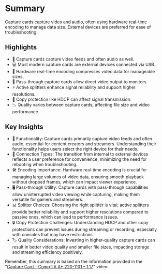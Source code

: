 # Summary

Capture cards capture video and audio, often using hardware real-time encoding to manage data size. External devices are preferred for ease of troubleshooting.

## Highlights
- 🎥 Capture cards capture video feeds and often audio as well.
- 💻 Most modern capture cards are external devices connected via USB.
- 🔄 Hardware real-time encoding compresses video data for manageable sizes.
- 🔌 Pass-through capture cards allow direct video output to monitors.
- ⚡ Active splitters enhance signal reliability and support higher resolutions.
- 🚫 Copy protection like HDCP can affect signal transmission.
- 📉 Quality varies between capture cards, affecting file size and video performance.

## Key Insights
- 🎤 Functionality: Capture cards primarily capture video feeds and often audio, essential for content creators and streamers. Understanding their functionality helps users select the right device for their needs.
- 🔗 Connection Types: The transition from internal to external devices reflects a user preference for convenience, minimizing the need for rebooting when troubleshooting.
- 🛠️ Encoding Importance: Hardware real-time encoding is crucial for managing large volumes of video data, ensuring smooth playback without dropped frames, which can impact viewer experience.
- 🖥️ Pass-through Utility: Capture cards with pass-through capabilities allow uninterrupted video viewing while capturing, making them versatile for gamers and streamers.
- 📊 Splitter Choices: Choosing the right splitter is vital; active splitters provide better reliability and support higher resolutions compared to passive ones, which can lead to performance issues.
- 🔒 Copy Protection Challenges: Understanding HDCP and other copy protections can prevent issues during streaming or recording, especially with consoles that may have restrictions.
- 🏷️ Quality Considerations: Investing in higher-quality capture cards can result in better video quality and smaller file sizes, impacting storage and streaming efficiency positively.

Remember, this summary is based on the information provided in the "[Capture Card  - CompTIA A+ 220-1101 – 1.17](https://www.youtube.com/watch?v=iqK4yE9vwsY)" video.
